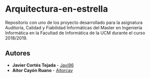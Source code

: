 # Arquitectura-en-estrella
Repositorio con uno de los proyecto desarrollado para la asignatura Auditoría, Calidad y Fiabilidad Informáticas del Master en Ingeniería Informática en la Facultad de Informática de la UCM durante el curso 2018/2019.

## Autores
* **Javier Cortés Tejada** - [Javi96](https://github.com/Javi96)
* **Aitor Cayón Ruano** - [Aitorcay](https://github.com/Aitorcay)
